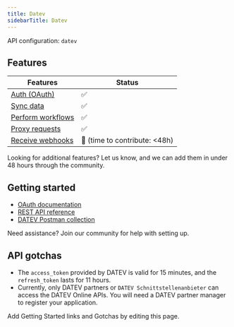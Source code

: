 ```yaml
---
title: Datev
sidebarTitle: Datev
---
```


API configuration: `datev`

## Features

| Features | Status |
| - | - |
| [Auth (OAuth)](/integrate/guides/authorize-an-api) | ✅ |
| [Sync data](/integrate/guides/sync-data-from-an-api) | ✅ |
| [Perform workflows](/integrate/guides/perform-workflows-with-an-api) | ✅ |
| [Proxy requests](/integrate/guides/proxy-requests-to-an-api) | ✅ |
| [Receive webhooks](/integrate/guides/receive-webhooks-from-an-api) | 🚫 (time to contribute: &lt;48h) |

Looking for additional features? Let us know, and we can add them in under 48 hours through the community.

## Getting started

-   [OAuth documentation](https://developer.datev.de/datev/platform/en/node/133)
-   [REST API reference](https://developer.datev.de/datev/platform/en/online-apis)
-   [DATEV Postman collection](https://www.postman.com/adil-linuxbean/workspace/data/documentation/21088764-d2d642eb-6eea-4be6-8689-3d83c97d00ac?entity=request-21088764-842e0cb7-33bb-4263-8ec3-9244cbd547d3)

Need assistance? Join our community for help with setting up.

## API gotchas

- The `access_token` provided by DATEV is valid for 15 minutes, and the `refresh_token` lasts for 11 hours.
- Currently, only DATEV partners or `DATEV Schnittstellenanbieter` can access the DATEV Online APIs. You will need a DATEV partner manager to register your application.

Add Getting Started links and Gotchas by editing this page.
